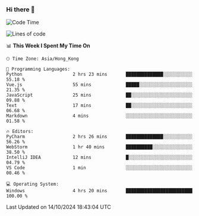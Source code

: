 ### Hi there 👋

<!--
**RoiexLee/RoiexLee** is a ✨ _special_ ✨ repository because its `README.md` (this file) appears on your GitHub profile.

Here are some ideas to get you started:

- 🔭 I’m currently working on ...
- 🌱 I’m currently learning ...
- 👯 I’m looking to collaborate on ...
- 🤔 I’m looking for help with ...
- 💬 Ask me about ...
- 📫 How to reach me: ...
- 😄 Pronouns: ...
- ⚡ Fun fact: ...
-->

<!--START_SECTION:waka-->
![Code Time](http://img.shields.io/badge/Code%20Time-717%20hrs%2051%20mins-blue)

![Lines of code](https://img.shields.io/badge/From%20Hello%20World%20I%27ve%20Written-38.4%20thousand%20lines%20of%20code-blue)

📊 **This Week I Spent My Time On** 

```text
🕑︎ Time Zone: Asia/Hong_Kong

💬 Programming Languages: 
Python                   2 hrs 23 mins       ██████████████░░░░░░░░░░░   55.18 % 
Vue.js                   55 mins             █████░░░░░░░░░░░░░░░░░░░░   21.35 % 
JavaScript               25 mins             ██░░░░░░░░░░░░░░░░░░░░░░░   09.88 % 
Text                     17 mins             ██░░░░░░░░░░░░░░░░░░░░░░░   06.68 % 
Markdown                 4 mins              ░░░░░░░░░░░░░░░░░░░░░░░░░   01.58 % 

🔥 Editors: 
PyCharm                  2 hrs 26 mins       ██████████████░░░░░░░░░░░   56.26 % 
WebStorm                 1 hr 40 mins        ██████████░░░░░░░░░░░░░░░   38.50 % 
IntelliJ IDEA            12 mins             █░░░░░░░░░░░░░░░░░░░░░░░░   04.79 % 
VS Code                  1 min               ░░░░░░░░░░░░░░░░░░░░░░░░░   00.46 % 

💻 Operating System: 
Windows                  4 hrs 20 mins       █████████████████████████   100.00 % 
```


 Last Updated on 14/10/2024 18:43:04 UTC
<!--END_SECTION:waka-->

